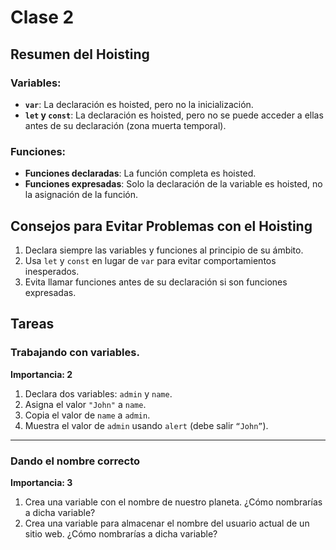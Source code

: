 # Clase 2

## Resumen del Hoisting

### Variables:

- **`var`**: La declaración es hoisted, pero no la inicialización.
- **`let` y `const`**: La declaración es hoisted, pero no se puede acceder a ellas antes de su declaración (zona muerta temporal).

### Funciones:

- **Funciones declaradas**: La función completa es hoisted.
- **Funciones expresadas**: Solo la declaración de la variable es hoisted, no la asignación de la función.

## Consejos para Evitar Problemas con el Hoisting

1. Declara siempre las variables y funciones al principio de su ámbito.
2. Usa `let` y `const` en lugar de `var` para evitar comportamientos inesperados.
3. Evita llamar funciones antes de su declaración si son funciones expresadas.

## Tareas

### Trabajando con variables.

**Importancia: 2**

1. Declara dos variables: `admin` y `name`.
2. Asigna el valor `"John"` a `name`.
3. Copia el valor de `name` a `admin`.
4. Muestra el valor de `admin` usando `alert` (debe salir `“John”`).

---

### Dando el nombre correcto

**Importancia: 3**

1. Crea una variable con el nombre de nuestro planeta. ¿Cómo nombrarías a dicha variable?
2. Crea una variable para almacenar el nombre del usuario actual de un sitio web. ¿Cómo nombrarías a dicha variable?
